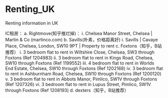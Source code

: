 # Renting_UK
Renting information in UK

IC租房：
		a. Rightmove(知乎推烂掉)：
			i. Chelsea Manor Street, Chelsea | Martin & Co (martinco.com)
		b. Savills(朴素，价格距离好)
			i. Savills | Cavaye Place, Chelsea, London, SW10 9PT | Property to rent
		c. Foxtons（知乎，B站推荐）
			i. 3 bedroom flat to rent in Wiltshire Close, Chelsea, SW3 through Foxtons (Ref 1204983)
			ii. 3 bedroom flat to rent in Kings Road, Chelsea, SW10 through Foxtons (Ref 1199552)
			iii. 4 bedroom flat to rent in Worlds End Estate, Chelsea, SW10 through Foxtons (Ref 1202168)
			iv. 3 bedroom flat to rent in Ashburnham Road, Chelsea, SW10 through Foxtons (Ref 1200120)
			v. 3 bedroom flat to rent in Abbots Manor, Pimlico, SW1V through Foxtons (Ref 1207326)
			vi. 3 bedroom flat to rent in Lupus Street, Pimlico, SW1V through Foxtons (Ref 1208193)
		d. dexters（知乎，B站推荐）

